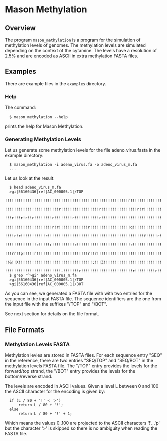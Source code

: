 # Mason Methylation
## Overview

The program `mason_methylation` is a program for the simulation of methylation levels of
genomes.  The methylation levels are simulated depending on the context of the
cytamine.  The levels have a resolution of 2.5% and are encoded as ASCII in
extra methylation FASTA files.

## Examples

There are example files in the `examples` directory.

### Help

The command:
```
  $ mason_methylation --help
```
prints the help for Mason Methylation.

### Generating Methylation Levels

Let us generate some methylation levels for the file adeno_virus.fasta in the
example directory:
```
  $ mason_methylation -i adeno_virus.fa -o adeno_virus_m.fa
  ...
```
Let us look at the result:
```
  $ head adeno_virus_m.fa
  >gi|56160436|ref|AC_000005.1|/TOP
  !!!!!!!!!!!!!!!!!!!!!!!!!!!!!!!!!!!!!!!!!!!!!!!!!!!!!!!r!!!!!!!!!!!!!!
  !!!!!!!!!!!!!!!!!!!!!!!!r!!!!!!!!!!!!!!!!!r!!!!!!!!!!!!!!!!r!r!!!!!!!!
  !!!r!!!r!r!!r!!!!!!!!r!!!!!!!!r!!!!!!!!!!!r!!!!!!!!!!!!!!!!!!!!!!!!!!!
  !!!!!!!!!!!!!!!!!!!!!r!r!!!!!!!!!!!!!r!!!!!!!!!!!!!!!!!!q!!!!!!!!!!!!!
  !!!!r!r!!!!!!!!!!!r!!!!!!!!!!!!!!!!!!!!!!!!!!!!!!!!!!!!!!!!!!!f!!!!!r!
  !!!!!!!!!!!!!!r!!!!!r!!!!!!!!!!r!!!!!!!!!!!!!!!!!!!!!!!!r!!!!!!!!!!!!!
  !!!rr!!p!!!!!r!!!!!!!!!!!!!!!!!!!!!!!r!!r!!!!!!!!!!!!!!!!!!!!!!!!!!!!!
  !!&!!X!!!!!!!!!!!!!!!!!!!!!!!!!!!!!!!!!;!!!Z!!!!!!!!!!!!!!!!!!!!!!!!!!
  !!!!!!!!!!!!!!!!!!!!!!!!!-!!!!!!!r!!!!!!!!!!!!!!!!!!!!!!!r!!!!!!!!!r!!
  $ grep '^>gi' adeno_virus_m.fa
  >gi|56160436|ref|AC_000005.1|/TOP
  >gi|56160436|ref|AC_000005.1|/BOT
```
As you can see, we generated a FASTA file with with two entries for the
sequence in the input FASTA file.  The sequence identifiers are the one from
the input file with the suffixes "/TOP" and "/BOT".

See next section for details on the file format.

## File Formats
### Methylation Levels FASTA

Methylation levles are stored in FASTA files.  For each sequence entry "SEQ"
in the reference, there are two entries "SEQ/TOP" and "SEQ/BOT" in the
methylation levels FASTA file.  The "/TOP" entry provides the levels for the
forward/top strand, the "/BOT" entry provides the levels for the
bottom/reverse strand.

The levels are encoded in ASCII values.  Given a level L between 0 and 100
the ASCII character for the encoding is given by:
```
  if (L / 80 + '!' < '>')
      return L / 80 + '!';
  else
      return L / 80 + '!' + 1;
```
Which means the values 0..100 are projected to the ASCII characters '!'...'p'
but the character '>' is skipped so there is no ambiguity when reading the
FASTA file.
